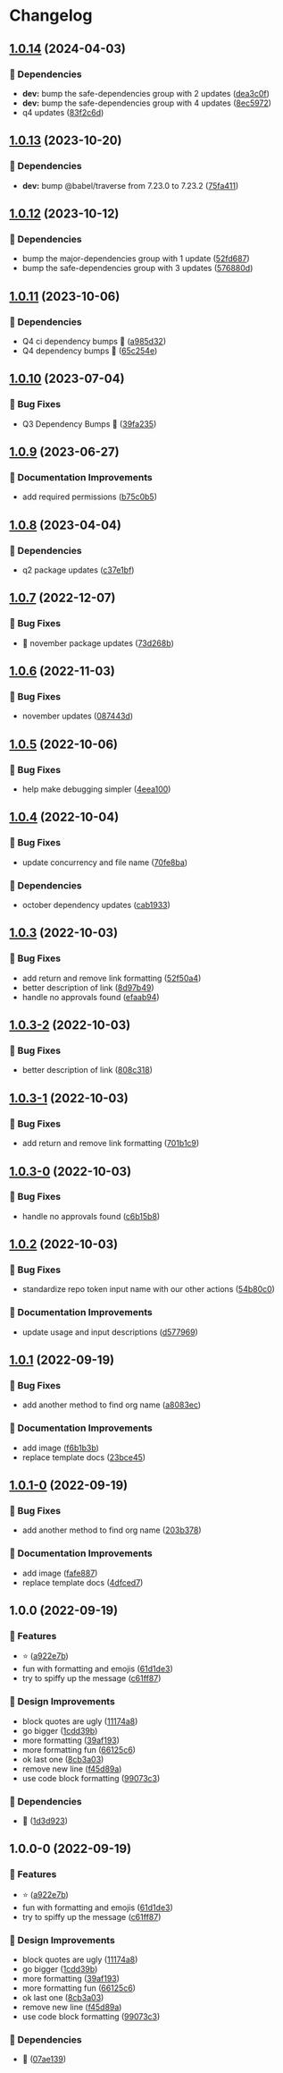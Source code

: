 # Changelog

## [1.0.14](https://github.com/agrc/service-now-worknote-action/compare/v1.0.13...v1.0.14) (2024-04-03)


### 🌲 Dependencies

* **dev:** bump the safe-dependencies group with 2 updates ([dea3c0f](https://github.com/agrc/service-now-worknote-action/commit/dea3c0fa5c162832e104d80fc530eab72dae1002))
* **dev:** bump the safe-dependencies group with 4 updates ([8ec5972](https://github.com/agrc/service-now-worknote-action/commit/8ec5972a36af0681a906a9c9f32ff24d35868a81))
* q4 updates ([83f2c6d](https://github.com/agrc/service-now-worknote-action/commit/83f2c6dc9c50da7347e3c7e5f22f00c46b73585d))

## [1.0.13](https://github.com/agrc/service-now-worknote-action/compare/v1.0.12...v1.0.13) (2023-10-20)


### 🌲 Dependencies

* **dev:** bump @babel/traverse from 7.23.0 to 7.23.2 ([75fa411](https://github.com/agrc/service-now-worknote-action/commit/75fa411f53fe066b246fd7bfd007c5de3511cad2))

## [1.0.12](https://github.com/agrc/service-now-worknote-action/compare/v1.0.11...v1.0.12) (2023-10-12)


### 🌲 Dependencies

* bump the major-dependencies group with 1 update ([52fd687](https://github.com/agrc/service-now-worknote-action/commit/52fd687e4d722dadbd3deb0cc99ad318a70dc3fc))
* bump the safe-dependencies group with 3 updates ([576880d](https://github.com/agrc/service-now-worknote-action/commit/576880d4925434fad82917ac1a0555c7921a916d))

## [1.0.11](https://github.com/agrc/service-now-worknote-action/compare/v1.0.10...v1.0.11) (2023-10-06)


### 🌲 Dependencies

* Q4 ci dependency bumps 🌲 ([a985d32](https://github.com/agrc/service-now-worknote-action/commit/a985d32e15249cb88b9b06e13f39488f833fe803))
* Q4 dependency bumps 🌲 ([65c254e](https://github.com/agrc/service-now-worknote-action/commit/65c254e92a536d60a40e4fe5ccd5f3a75af49c0c))

## [1.0.10](https://github.com/agrc/service-now-worknote-action/compare/v1.0.9...v1.0.10) (2023-07-04)


### 🐛 Bug Fixes

* Q3 Dependency Bumps 🌲 ([39fa235](https://github.com/agrc/service-now-worknote-action/commit/39fa235ccd64c9efae3ebf53f230c7a1e9171ebb))

## [1.0.9](https://github.com/agrc/service-now-worknote-action/compare/v1.0.8...v1.0.9) (2023-06-27)


### 📖 Documentation Improvements

* add required permissions ([b75c0b5](https://github.com/agrc/service-now-worknote-action/commit/b75c0b5b54d5cb76a97d537756e0583738371877))

## [1.0.8](https://github.com/agrc/service-now-worknote-action/compare/v1.0.7...v1.0.8) (2023-04-04)


### 🌲 Dependencies

* q2 package updates ([c37e1bf](https://github.com/agrc/service-now-worknote-action/commit/c37e1bffd46456596d20dd0f8c7a79e698843dd9))

## [1.0.7](https://github.com/agrc/service-now-worknote-action/compare/v1.0.6...v1.0.7) (2022-12-07)


### 🐛 Bug Fixes

* :evergreen_tree: november package updates ([73d268b](https://github.com/agrc/service-now-worknote-action/commit/73d268b8bad10a4486e962e9b891113e35049ade))

## [1.0.6](https://github.com/agrc/service-now-worknote-action/compare/v1.0.5...v1.0.6) (2022-11-03)


### 🐛 Bug Fixes

* november updates ([087443d](https://github.com/agrc/service-now-worknote-action/commit/087443d7b2a8ba661a1f08fd951977bb8aa49708))

## [1.0.5](https://github.com/agrc/service-now-worknote-action/compare/v1.0.4...v1.0.5) (2022-10-06)


### 🐛 Bug Fixes

* help make debugging simpler ([4eea100](https://github.com/agrc/service-now-worknote-action/commit/4eea100c1a89daed5ca0b3ed886f4c4db2ecb202))

## [1.0.4](https://github.com/agrc/service-now-worknote-action/compare/v1.0.3...v1.0.4) (2022-10-04)


### 🐛 Bug Fixes

* update concurrency and file name ([70fe8ba](https://github.com/agrc/service-now-worknote-action/commit/70fe8ba424df956197f2a33ba1d0d5dbe2f2a34d))


### 🌲 Dependencies

* october dependency updates ([cab1933](https://github.com/agrc/service-now-worknote-action/commit/cab1933ca1624752d8a7ffa928d595665d587deb))

## [1.0.3](https://github.com/agrc/service-now-worknote-action/compare/v1.0.2...v1.0.3) (2022-10-03)


### 🐛 Bug Fixes

* add return and remove link formatting ([52f50a4](https://github.com/agrc/service-now-worknote-action/commit/52f50a4c699a990aa42be2ab826c7d0e0e599b3b))
* better description of link ([8d97b49](https://github.com/agrc/service-now-worknote-action/commit/8d97b49b17aaa5337a542a6f9302e8a40cb6c31c))
* handle no approvals found ([efaab94](https://github.com/agrc/service-now-worknote-action/commit/efaab943b61b0790c1da2404e2b9b2513613ffaf))

## [1.0.3-2](https://github.com/agrc/service-now-worknote-action/compare/v1.0.3-1...v1.0.3-2) (2022-10-03)


### 🐛 Bug Fixes

* better description of link ([808c318](https://github.com/agrc/service-now-worknote-action/commit/808c3186695e601e86532bfdb069c664a56a2028))

## [1.0.3-1](https://github.com/agrc/service-now-worknote-action/compare/v1.0.3-0...v1.0.3-1) (2022-10-03)


### 🐛 Bug Fixes

* add return and remove link formatting ([701b1c9](https://github.com/agrc/service-now-worknote-action/commit/701b1c999977b9ea1b2859e00de26dce53c6dd16))

## [1.0.3-0](https://github.com/agrc/service-now-worknote-action/compare/v1.0.2...v1.0.3-0) (2022-10-03)


### 🐛 Bug Fixes

* handle no approvals found ([c6b15b8](https://github.com/agrc/service-now-worknote-action/commit/c6b15b81b77b65db4a51f5a6ec52d18d66db333b))

## [1.0.2](https://github.com/agrc/service-now-worknote-action/compare/v1.0.1...v1.0.2) (2022-10-03)


### 🐛 Bug Fixes

* standardize repo token input name with our other actions ([54b80c0](https://github.com/agrc/service-now-worknote-action/commit/54b80c0ed1751c8d38956fbd317a2adff5b78439))


### 📖 Documentation Improvements

* update usage and input descriptions ([d577969](https://github.com/agrc/service-now-worknote-action/commit/d5779693bc7c45773c358f048a23fd65fa15597c))

## [1.0.1](https://github.com/agrc/service-now-worknote-action/compare/v1.0.0...v1.0.1) (2022-09-19)


### 🐛 Bug Fixes

* add another method to find org name ([a8083ec](https://github.com/agrc/service-now-worknote-action/commit/a8083ecaae1f26830924cd6de3f55315254928a1))


### 📖 Documentation Improvements

* add image ([f6b1b3b](https://github.com/agrc/service-now-worknote-action/commit/f6b1b3bb923942077fbc0a8cafbd923fcfed7aeb))
* replace template docs ([23bce45](https://github.com/agrc/service-now-worknote-action/commit/23bce45e716e9f4cb22c32af26b6ab432aed2ec9))

## [1.0.1-0](https://github.com/agrc/service-now-worknote-action/compare/v1.0.0...v1.0.1-0) (2022-09-19)


### 🐛 Bug Fixes

* add another method to find org name ([203b378](https://github.com/agrc/service-now-worknote-action/commit/203b378c0f1df75b8b95c37c4c55f9c92b0cee95))


### 📖 Documentation Improvements

* add image ([fafe887](https://github.com/agrc/service-now-worknote-action/commit/fafe8878e3798213ff01ca9f702aa830aa62b22f))
* replace template docs ([4dfced7](https://github.com/agrc/service-now-worknote-action/commit/4dfced74f889139342182feee49892ce80f854c7))

## 1.0.0 (2022-09-19)


### 🚀 Features

* :star: ([a922e7b](https://github.com/agrc/service-now-worknote-action/commit/a922e7b07968fa25dbfd8b8f7d3b6781bf8be3cb))
* fun with formatting and emojis ([61d1de3](https://github.com/agrc/service-now-worknote-action/commit/61d1de349d3826ba7756eea40d060370e93f73f5))
* try to spiffy up the message ([c61ff87](https://github.com/agrc/service-now-worknote-action/commit/c61ff8736e08bb55109a3b770bae91e556c617a4))


### 🎨 Design Improvements

* block quotes are ugly ([11174a8](https://github.com/agrc/service-now-worknote-action/commit/11174a8dec0d2e6fa622072f93fe696c18c4372e))
* go bigger ([1cdd39b](https://github.com/agrc/service-now-worknote-action/commit/1cdd39b45352f3fec7ea0493301f45410de3e5ed))
* more formatting ([39af193](https://github.com/agrc/service-now-worknote-action/commit/39af19345b6bda55e874e3f569f544896720782c))
* more formatting fun ([66125c6](https://github.com/agrc/service-now-worknote-action/commit/66125c63769ad4e8744a145a42d4da1db6098fc6))
* ok last one ([8cb3a03](https://github.com/agrc/service-now-worknote-action/commit/8cb3a033aad35fa3f0edad925e003a00424b9f37))
* remove new line ([f45d89a](https://github.com/agrc/service-now-worknote-action/commit/f45d89a8d8c37a6c8a8370cc1aa3cd83f75dec8b))
* use code block formatting ([99073c3](https://github.com/agrc/service-now-worknote-action/commit/99073c3148b6b6d625adfb412042a9420d3f634e))


### 🌲 Dependencies

* :evergreen_tree: ([1d3d923](https://github.com/agrc/service-now-worknote-action/commit/1d3d92392b7bd2339c2fb0417b092e008ca7186c))

## 1.0.0-0 (2022-09-19)


### 🚀 Features

* :star: ([a922e7b](https://github.com/agrc/service-now-worknote-action/commit/a922e7b07968fa25dbfd8b8f7d3b6781bf8be3cb))
* fun with formatting and emojis ([61d1de3](https://github.com/agrc/service-now-worknote-action/commit/61d1de349d3826ba7756eea40d060370e93f73f5))
* try to spiffy up the message ([c61ff87](https://github.com/agrc/service-now-worknote-action/commit/c61ff8736e08bb55109a3b770bae91e556c617a4))


### 🎨 Design Improvements

* block quotes are ugly ([11174a8](https://github.com/agrc/service-now-worknote-action/commit/11174a8dec0d2e6fa622072f93fe696c18c4372e))
* go bigger ([1cdd39b](https://github.com/agrc/service-now-worknote-action/commit/1cdd39b45352f3fec7ea0493301f45410de3e5ed))
* more formatting ([39af193](https://github.com/agrc/service-now-worknote-action/commit/39af19345b6bda55e874e3f569f544896720782c))
* more formatting fun ([66125c6](https://github.com/agrc/service-now-worknote-action/commit/66125c63769ad4e8744a145a42d4da1db6098fc6))
* ok last one ([8cb3a03](https://github.com/agrc/service-now-worknote-action/commit/8cb3a033aad35fa3f0edad925e003a00424b9f37))
* remove new line ([f45d89a](https://github.com/agrc/service-now-worknote-action/commit/f45d89a8d8c37a6c8a8370cc1aa3cd83f75dec8b))
* use code block formatting ([99073c3](https://github.com/agrc/service-now-worknote-action/commit/99073c3148b6b6d625adfb412042a9420d3f634e))


### 🌲 Dependencies

* :evergreen_tree: ([07ae139](https://github.com/agrc/service-now-worknote-action/commit/07ae13993463b6e427f51e702296d439b7467cf8))
